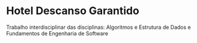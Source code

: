 # **Hotel Descanso Garantido**

Trabalho interdisciplinar das disciplinas: Algoritmos e Estrutura de Dados e Fundamentos de Engenharia de Software
